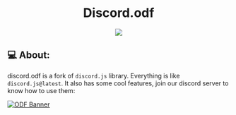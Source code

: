<h1 align = "center">
Discord.odf
</h1>

<p align="center">
  <a href="https://www.npmjs.com/package/discord.odf up">
    <img src="https://img.shields.io/badge/npm-package-red.svg">
  </a>
</p>

## 💻 About:

discord.odf is a fork of `discord.js` library. Everything is like `discord.js@latest`. It also has some cool features, join our discord server to know how to use them:

[![ODF Banner](https://api.weblutions.com/discord/invite/a2c3QTWkuk)](https://discord.gg/a2c3QTWkuk)